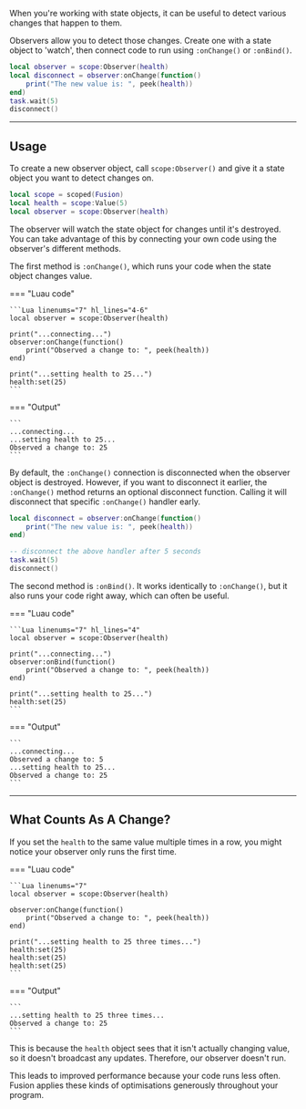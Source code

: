 When you're working with state objects, it can be useful to detect various
changes that happen to them.

Observers allow you to detect those changes. Create one with a state object to
'watch', then connect code to run using `:onChange()` or `:onBind()`.

```Lua
local observer = scope:Observer(health)
local disconnect = observer:onChange(function()
	print("The new value is: ", peek(health))
end)
task.wait(5)
disconnect()
```

-----

## Usage

To create a new observer object, call `scope:Observer()` and give it a state
object you want to detect changes on.

```Lua linenums="5" hl_lines="3"
local scope = scoped(Fusion)
local health = scope:Value(5)
local observer = scope:Observer(health)
```

The observer will watch the state object for changes until it's destroyed. You
can take advantage of this by connecting your own code using the observer's
different methods.

The first method is `:onChange()`, which runs your code when the state object
changes value.

=== "Luau code"

	```Lua linenums="7" hl_lines="4-6"
	local observer = scope:Observer(health)

	print("...connecting...")
	observer:onChange(function()
		print("Observed a change to: ", peek(health))
	end)

	print("...setting health to 25...")
	health:set(25)
	```

=== "Output"

	```
	...connecting...
	...setting health to 25...
	Observed a change to: 25
	```

By default, the `:onChange()` connection is disconnected when the observer
object is destroyed. However, if you want to disconnect it earlier, the
`:onChange()` method returns an optional disconnect function. Calling it will
disconnect that specific `:onChange()` handler early.

```Lua linenums="7" hl_lines="1 5-7"
local disconnect = observer:onChange(function()
	print("The new value is: ", peek(health))
end)

-- disconnect the above handler after 5 seconds
task.wait(5)
disconnect()
```

The second method is `:onBind()`. It works identically to `:onChange()`, but it
also runs your code right away, which can often be useful.

=== "Luau code"

	```Lua linenums="7" hl_lines="4"
	local observer = scope:Observer(health)

	print("...connecting...")
	observer:onBind(function()
		print("Observed a change to: ", peek(health))
	end)

	print("...setting health to 25...")
	health:set(25)
	```

=== "Output"

	```
	...connecting...
	Observed a change to: 5
	...setting health to 25...
	Observed a change to: 25
	```

-----

## What Counts As A Change?

If you set the `health` to the same value multiple times in a row, you might
notice your observer only runs the first time.

=== "Luau code"

	```Lua linenums="7"
	local observer = scope:Observer(health)

	observer:onChange(function()
		print("Observed a change to: ", peek(health))
	end)

	print("...setting health to 25 three times...")
	health:set(25)
	health:set(25)
	health:set(25)
	```

=== "Output"

	```
	...setting health to 25 three times...
	Observed a change to: 25
	```

This is because the `health` object sees that it isn't actually changing value,
so it doesn't broadcast any updates. Therefore, our observer doesn't run.

This leads to improved performance because your code runs less often. Fusion
applies these kinds of optimisations generously throughout your program.